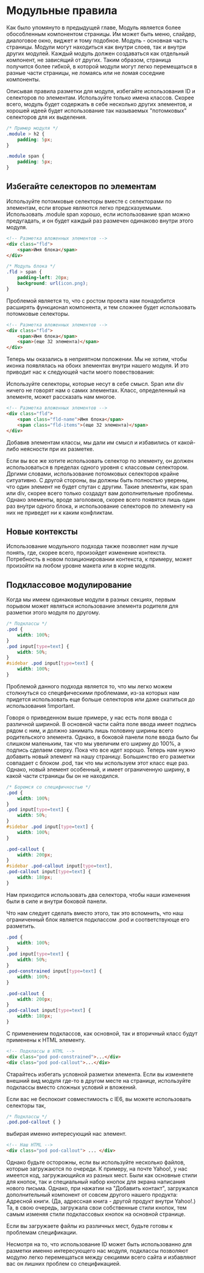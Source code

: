 # Модульные правила
Как было упомянуто в предыдущей главе, Модуль является более обособленным компонентом страницы. Им может быть меню, слайдер, диалоговое окно, виджет и тому подобное. Модуль - основная часть страницы. Модули могут находиться как внутри слоев, так и внутри других модулей. Каждый модуль должен создаваться как отдельный компонент, не зависящий от других. Таким образом, страница получится более гибкой, в которой модули могут легко перемещаться в разные части страницы, не ломаясь или не ломая соседние компоненты.

Описывая правила разметки для модуля, избегайте использования ID и селекторов по элементам. Используйте только имена классов. Скорее всего, модуль будет содержать в себе несколько других элементов, и хорошей идеей будет использование так называемых "потомковых" селекторов для их выделения. 

```css
/* Пример модуля */
.module > h2 {
    padding: 5px;
}

.module span {
    padding: 5px;
}
```

## Избегайте селекторов по элементам
Используйте потомковые селекторы вместе с селекторами по элементам, если вторые являются легко предсказуемыми. Использовать .module span хорошо, если использование span можно предугадать, и он будет каждый раз размечен одинаково внутри этого модуля.

```html
<!-- Разметка вложенных элементов -->
<div class="fld">
    <span>Имя блока</span>
</div>
```

```css
/* Модуль блока */
.fld > span {
    padding-left: 20px;
    background: url(icon.png);
}
```

Проблемой является то, что с ростом проекта нам понадобится расширять функционал компонента, и тем сложнее будет использовать потомковые селекторы. 

```html
<!-- Разметка вложенных элементов -->
<div class="fld">
    <span>Имя блока</span> 
    <span>(еще 32 элемента)</span>
</div>
```

Теперь мы оказались в неприятном положении. Мы не хотим, чтобы иконка появлялась на обоих элементах внутри нашего модуля. И это приводит нас к следующей части моего повествования: 

Используйте селекторы, которые несут в себе смысл. Span или div ничего не говорят нам о самих элементах. Класс, определенный на элементе, может рассказать нам многое.

```html
<!-- Разметка вложенных элементов -->
<div class="fld">
    <span class="fld-name">Имя блока</span> 
    <span class="fld-items">(еще 32 элемента)</span>
</div>
```

Добавив элементам классы, мы дали им смысл и избавились от какой-либо неясности при их разметке.

Если вы все же хотите использовать селектор по элементу, он должен использоваться в пределах одного уровня с классовым селектором. Дргими словами, использование потомковых селекторов крайне ситуативно. С другой стороны, вы должны быть полностью уверены, что один элемент не будет спутан с другим. Такие элементы, как span или div, скорее всего только создадут вам дополнительные проблемы. Однако элементы, вроде заголовков, скорее всего появятся лишь один раз внутри одного блока, и использование селекторов по элементу на них не приведет ни к каким конфликтам.

## Новые контексты
Использование модульного подхода также позволяет нам лучше понять, где, скорее всего, произойдет изменение контекста. Потребность в новом позиционировании контекста, к примеру, может произойти на любом уровне макета или в корне модуля.

## Подклассовое модулирование
Когда мы имеем одинаковые модули в разных секциях, первым порывом может являться использование элемента родителя для разметки этого модуля по другому.

```css
/* Подклассы */
.pod { 
    width: 100%; 
}
.pod input[type=text] { 
    width: 50%; 
}
#sidebar .pod input[type=text] { 
    width: 100%; 
}
```

Проблемой данного подхода является то, что мы легко можем столкнуться со спецефическими проблемами, из-за которых нам придется использовать еще больше селекторов или даже скатиться до использования !important.

Говоря о приведенном выше примере, у нас есть поля ввода с различной шириной. В основной части сайта поле ввода имеет подпись рядом с ним, и должно занимать лишь половину ширины всего родительского элемента. Однако, в боковой панели поле ввода было бы слишком маленьким, так что мы увеличим его ширину до 100%, а подпись сделаем сверху. Пока что все идет хорошо. Теперь нам нужно добавить новый элемент на нашу страницу. Большинство его разметки совпадает с блоком .pod, так что мы используем этот класс еще раз. Однако, новый элемент особенный, и имеет ограниченную ширину, в какой части страницы бы он не находился. 

```css
/* Боремся со специфичностью */
.pod { 
    width: 100%; 
} 
.pod input[type=text] { 
    width: 50%; 
}
#sidebar .pod input[type=text] { 
    width: 100%; 
}

.pod-callout { 
    width: 200px; 
}
#sidebar .pod-callout input[type=text],
.pod-callout input[type=text] { 
    width: 180px; 
}
```

Нам приходится использовать два селектора, чтобы наши изменения были в силе и внутри боковой панели.

Что нам следует сделать вместо этого, так это вспомнить, что наш ограниченный блок является подклассом .pod и соответствующе его разметить.

```css
.pod { 
    width: 100%; 
} 
.pod input[type=text] { 
    width: 50%; 
}
.pod-constrained input[type=text] { 
    width: 100%; 
}

.pod-callout { 
    width: 200px; 
}
.pod-callout input[type=text] { 
    width: 180px; 
}
```

С применением подклассов, как основной, так и вторичный класс будут применены к HTML элементу.

```html
<!-- Подклассы в HTML -->
<div class="pod pod-constrained">...</div>
<div class="pod pod-callout">...</div> 
```

Старайтесь избегать условной разметки элемента. Если вы изменяете внешний вид модуля где-то в другом месте на странице, используйте подклассы вместо сложных условий и вложений.

Если вас не беспокоит совместимость с IE6, вы можете использовать селекторы так,

```css
/* Подклассы */
.pod.pod-callout { }
```

выбирая именно интересующий нас элемент.

```html
<!-- Наш HTML -->
<div class="pod pod-callout"> ... </div>
```

Однако будьте осторожны, если вы используйте несколько файлов, которые загружаются по очереди. К примеру, на почте Yahoo!, у нас имеется код, загружающийся из разных мест. Были как основные стили для кнопок, так и специальный набор кнопок для экрана написания нового письма. Однако, при нажатии на "Добавить контакт", загружался дополнительный компонент от совсем другого нашего продукта: Адресной книги. (Да, адрессная книга - другой продукт внутри Yahoo!.) Та, в свою очередь, загружала свои собственные стили кнопок, тем самым изменяя стили подклассовых кнопок на основной странице.

Если вы загружаете файлы из различных мест, будьте готовы к проблемам спецификации.

Несмотря на то, что использование ID может быть использованно для разметки именно интересующего нас модуля, подклассы позволяют модулю легко перемещаться между секциями всего сайта и избавляют вас он лишних проблем со спецификацией.